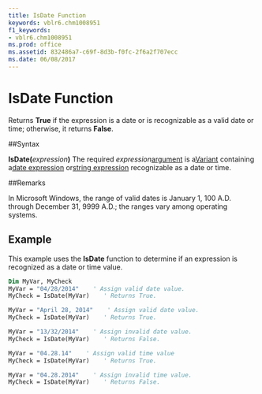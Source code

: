 ```yaml
---
title: IsDate Function
keywords: vblr6.chm1008951
f1_keywords:
- vblr6.chm1008951
ms.prod: office
ms.assetid: 832486a7-c69f-8d3b-f0fc-2f6a2f707ecc
ms.date: 06/08/2017
---
```



# IsDate Function



Returns  **True** if the expression is a date or is recognizable as a valid date or time; otherwise, it returns **False**.

##Syntax

**IsDate(**_expression_**)**
The required  _expression_[argument](../../Glossary/vbe-glossary.md) is a[Variant](../../Glossary/vbe-glossary.md) containing a[date expression](../../Glossary/vbe-glossary.md) or[string expression](../../Glossary/vbe-glossary.md) recognizable as a date or time.

##Remarks

In Microsoft Windows, the range of valid dates is January 1, 100 A.D. through December 31, 9999 A.D.; the ranges vary among operating systems.

## Example

This example uses the  **IsDate** function to determine if an expression is recognized as a date or time value.


```vb
Dim MyVar, MyCheck
MyVar = "04/28/2014"    ' Assign valid date value.
MyCheck = IsDate(MyVar)    ' Returns True.

MyVar = "April 28, 2014"    ' Assign valid date value.
MyCheck = IsDate(MyVar)    ' Returns True.

MyVar = "13/32/2014"    ' Assign invalid date value.
MyCheck = IsDate(MyVar)    ' Returns False.

MyVar = "04.28.14"    ' Assign valid time value
MyCheck = IsDate(MyVar)    ' Returns True.

MyVar = "04.28.2014"    ' Assign invalid time value.
MyCheck = IsDate(MyVar)    ' Returns False.

```


